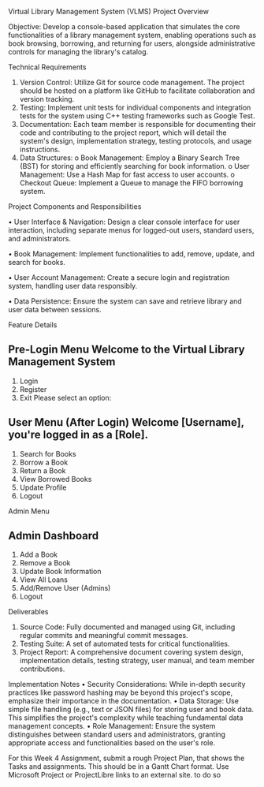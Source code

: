 Virtual Library Management System (VLMS) Project Overview

Objective: Develop a console-based application that simulates the core functionalities of a library management system, enabling operations such as book browsing, borrowing, and returning for users, alongside administrative controls for managing the library's catalog.

Technical Requirements

1.    Version Control: Utilize Git for source code management. The project should be hosted on a platform like GitHub to facilitate collaboration and version tracking.
2.    Testing: Implement unit tests for individual components and integration tests for the system using C++ testing frameworks such as Google Test.
3.    Documentation: Each team member is responsible for documenting their code and contributing to the project report, which will detail the system's design, implementation strategy, testing protocols, and usage instructions.
4.    Data Structures:
o    Book Management: Employ a Binary Search Tree (BST) for storing and efficiently searching for book information.
o    User Management: Use a Hash Map for fast access to user accounts.
o    Checkout Queue: Implement a Queue to manage the FIFO borrowing system.

Project Components and Responsibilities

•    User Interface & Navigation: Design a clear console interface for user interaction, including separate menus for logged-out users, standard users, and administrators.

•    Book Management: Implement functionalities to add, remove, update, and search for books.

•    User Account Management: Create a secure login and registration system, handling user data responsibly.

•    Data Persistence: Ensure the system can save and retrieve library and user data between sessions.

Feature Details

Pre-Login Menu
Welcome to the Virtual Library Management System
------------------------------------------------
1. Login
2. Register
3. Exit
Please select an option: 

User Menu (After Login)
Welcome [Username], you're logged in as a [Role].
--------------------------------
1. Search for Books
2. Borrow a Book
3. Return a Book
4. View Borrowed Books
5. Update Profile
6. Logout

Admin Menu

Admin Dashboard
---------------
1. Add a Book
2. Remove a Book
3. Update Book Information
4. View All Loans
5. Add/Remove User (Admins)
6. Logout

Deliverables
1.    Source Code: Fully documented and managed using Git, including regular commits and meaningful commit messages.
2.    Testing Suite: A set of automated tests for critical functionalities.
3.    Project Report: A comprehensive document covering system design, implementation details, testing strategy, user manual, and team member contributions.

Implementation Notes
•    Security Considerations: While in-depth security practices like password hashing may be beyond this project's scope, emphasize their importance in the documentation.
•    Data Storage: Use simple file handling (e.g., text or JSON files) for storing user and book data. This simplifies the project's complexity while teaching fundamental data management concepts.
•    Role Management: Ensure the system distinguishes between standard users and administrators, granting appropriate access and functionalities based on the user's role.
 
For this Week 4 Assignment, submit a rough Project Plan, that shows the Tasks and assignments.  This should be in a Gantt Chart format.  Use Microsoft Project or ProjectLibre links to an external site. to do so 

